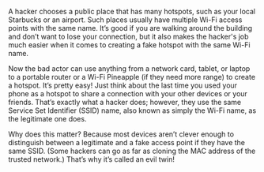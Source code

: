 A hacker chooses a public place that has many hotspots, such as your local Starbucks or an airport. Such places usually have multiple Wi-Fi access points with the same name. It’s good if you are walking around the building and don’t want to lose your connection, but it also makes the hacker's job much easier when it comes to creating a fake hotspot with the same Wi-Fi name.

Now the bad actor can use anything from a network card, tablet, or laptop to a portable router or a Wi-Fi Pineapple (if they need more range) to create a hotspot. It’s pretty easy! Just think about the last time you used your phone as a hotspot to share a connection with your other devices or your friends. That’s exactly what a hacker does; however, they use the same Service Set Identifier (SSID) name, also known as simply the Wi-Fi name, as the legitimate one does.

Why does this matter? Because most devices aren’t clever enough to distinguish between a legitimate and a fake access point if they have the same SSID. (Some hackers can go as far as cloning the MAC address of the trusted network.) That’s why it’s called an evil twin!
